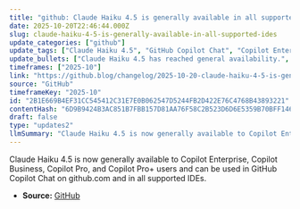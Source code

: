 ```yaml
---
title: "github: Claude Haiku 4.5 is generally available in all supported IDEs"
date: 2025-10-20T22:46:44.000Z
slug: claude-haiku-4-5-is-generally-available-in-all-supported-ides
update_categories: ["github"]
update_tags: ["Claude Haiku 4.5", "GitHub Copilot Chat", "Copilot Enterprise", "Copilot Business", "Copilot Pro", "IDE", "general availability", "release"]
update_bullets: ["Claude Haiku 4.5 has reached general availability.", "Available to Copilot Enterprise, Copilot Business, Copilot Pro, and Copilot Pro+ customers.", "Accessible in GitHub Copilot Chat on github.com and within supported IDE integrations.", "Announcement posted on the GitHub Blog changelog."]
timeframes: ["2025-10"]
link: "https://github.blog/changelog/2025-10-20-claude-haiku-4-5-is-generally-available-in-all-supported-ides"
source: "GitHub"
timeframeKey: "2025-10"
id: "2B1E669B4EF31CC545412C31E7E0B062547D5244FB2D422E76C4768B43893221"
contentHash: "6D9B9424B3AC851B7FBB157D81AA76F58C2B523D6D6E5359B70BFF1466B8ED74"
draft: false
type: "updates2"
llmSummary: "Claude Haiku 4.5 is now generally available to Copilot Enterprise, Copilot Business, Copilot Pro, and Copilot Pro+ users and can be used in GitHub Copilot Chat on github.com and in all supported IDEs."
---
```


Claude Haiku 4.5 is now generally available to Copilot Enterprise, Copilot Business, Copilot Pro, and Copilot Pro+ users and can be used in GitHub Copilot Chat on github.com and in all supported IDEs.

- **Source:** [GitHub](https://github.blog/changelog/2025-10-20-claude-haiku-4-5-is-generally-available-in-all-supported-ides)
